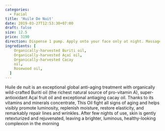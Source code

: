 ```yaml
---
categories:
  - Facial
title: 'Huile De Nuit'
date: 2019-03-27T12:53:30+07:00
draft: false
size: 12.5
price: 3190
direction: Dispense 1 pump. Apply onto your face only at night. Massage gently into skin.
ingredients: [
    Organically-harvested Buriti oil,
    Organically-harvested Açaí oil,
    Organically-harvested Cacay
    oil,
    Rosewood oil,
  ]
---
```


Huile de nuit is an exceptional global anti-aging treatment with organically wild-crafted Buriti oil (the richest natural source of pro-vitamin A), super-antioxidant Açaí fruit oil and exceptional antiaging cacay oil. Thanks to its vitamins and minerals concentrate, This Oil fight all signs of aging and helps visibly promote luminosity, replenish moisture, restore elasticity, and remarkably repair lines and wrinkles. After few nights of use, skin is gently retexturized and rejuvenated, leaving a brighter, luminous, healthy-looking complexion in the morning
